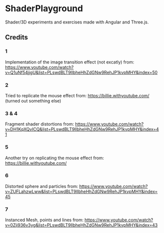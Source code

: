 # ShaderPlayground

Shader/3D experiments and exercises made with Angular and Three.js.

## Credits

### 1 

Implementation of the image transition effect (not excatly) from: 
https://www.youtube.com/watch?v=Q1uNf54jjgU&list=PLswdBLT9llbheHhZdGNw9RehJP1kvpMHY&index=50
  
### 2

Tried to replicate the mouse effect from: https://billie.withyoutube.com/
(turned out something else)

### 3 & 4

Fragment shader distortions from: https://www.youtube.com/watch?v=DH1KqXQvICQ&list=PLswdBLT9llbheHhZdGNw9RehJP1kvpMHY&index=41

### 5

Another try on replicating the mouse effect from: https://billie.withyoutube.com/

### 6

Distorted sphere and particles from: https://www.youtube.com/watch?v=ZUFLahzwLww&list=PLswdBLT9llbheHhZdGNw9RehJP1kvpMHY&index=45


### 7 

Instanced Mesh, points and lines from: https://www.youtube.com/watch?v=0Zji936v3yg&list=PLswdBLT9llbheHhZdGNw9RehJP1kvpMHY&index=43
